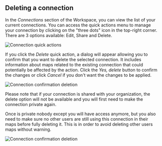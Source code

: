 ## Deleting a connection

In the *Connections* section of the Workspace, you can view the list of your current connections. You can access the quick actions menu to manage your connection by clicking on the "three dots" icon in the top-right corner. There are 3 options available: Edit, Share and Delete.

![Connection quick actions](/img/cloud-native-workspace/connections/the_connections_delete_option.png)

If you click the *Delete* quick action, a dialog will appear allowing you to confirm that you want to delete the selected connection. It includes information about maps related to the existing connection that could potentially be affected by the action. Click the *Yes, delete* button to confirm the changes or click *Cancel* if you don't want the changes to be applied.

![Connection confirmation deletion](/img/cloud-native-workspace/connections/the_connections_delete_confirmation.png)

Please note that if your connection is shared with your organization, the delete option will not be available and you will first need to make the connection private again. 

Once is private nobody except you will have access anymore, but you also need to make sure no other users are still using this connection in their maps before fully deleting it. This is in order to avoid deleting other users maps without warning.

![Connection confirmation deletion](/img/cloud-native-workspace/connections/the_connections_delete_disabled.png)


